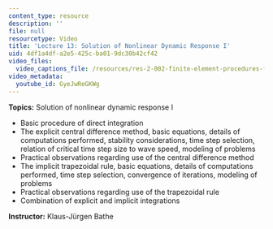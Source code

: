 ```yaml
---
content_type: resource
description: ''
file: null
resourcetype: Video
title: 'Lecture 13: Solution of Nonlinear Dynamic Response I'
uid: 4df1a4df-a2e5-425c-ba01-9dc30b42cf42
video_files:
  video_captions_file: /resources/res-2-002-finite-element-procedures-for-solids-and-structures-spring-2010/nonlinear/lecture-13/GyeJwReGKWg.vtt
video_metadata:
  youtube_id: GyeJwReGKWg
---
```


**Topics:** Solution of nonlinear dynamic response I

*   Basic procedure of direct integration
*   The explicit central difference method, basic equations, details of computations performed, stability considerations, time step selection, relation of critical time step size to wave speed, modeling of problems
*   Practical observations regarding use of the central difference method
*   The implicit trapezoidal rule, basic equations, details of computations performed, time step selection, convergence of iterations, modeling of problems
*   Practical observations regarding use of the trapezoidal rule
*   Combination of explicit and implicit integrations

**Instructor:** Klaus-Jürgen Bathe